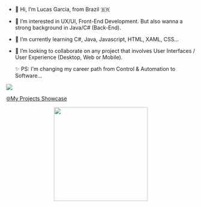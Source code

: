 - 👋 Hi, I’m Lucas Garcia, from Brazil 🇧🇷
- 👀 I’m interested in UX/UI, Front-End Development. But also wanna a strong background in Java/C# (Back-End).
- 🌱 I’m currently learning C#, Java, Javascript, HTML, XAML, CSS...
- 💞️ I’m looking to collaborate on any project that involves User Interfaces / User Experience (Desktop, Web or Mobile).

  ✨ PS: I'm changing my career path from Control & Automation to  Software...


<div>
     
 <a href="https://www.linkedin.com/in/lucasmggarcia22/" target="_blank"><img src="https://img.shields.io/badge/-LinkedIn-%230077B5?style=for-the-badge&logo=linkedin&logoColor=white" target="_blank"></a><div></div>
 <a href="https://lucasgarciadev22.github.io/Showcase-Webpage/" target="_blank">🌐My Projects Showcase</a>
 <a href="https://github.com/lucasgarciadev22"><div></div>
</div>
<div></div>


              
               
               

<!----
lucasgarciadev22/lucasgarciadev22 is a ✨ special ✨ repository because its `README.md` (this file) appears on your GitHub profile.
You can click the Preview link to take a look at your changes.
--->
<div align="center">
  <img height="250rem" src="https://github-readme-stats.vercel.app/api/top-langs/?username=lucasgarciadev22&layout=compact&langs_count=7&theme=chartreuse-dark"/>
</div>
  
